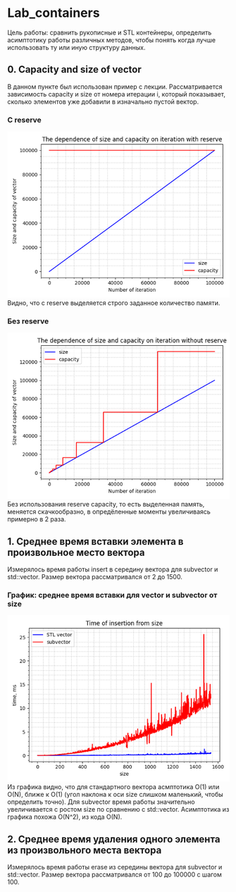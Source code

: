 # Lab_containers
Цель работы: сравнить рукописные и STL контейнеры, определить асимптотику работы различных методов, чтобы понять когда лучше использовать ту или иную структуру данных.

## 0. Capacity and size of vector
В данном пункте был использован пример с лекции. Рассматривается зависимость capacity и size от номера итерации i, который показывает, сколько элементов уже добавили в изначально пустой вектор.
### С reserve
![graph](0/img/vector_size_capacity_with_reserve.png)
Видно, что с reserve выделяется строго заданное количество памяти.
### Без reserve
![graph](0/img/vector_size_capacity_without_reserve.png)
Бeз использования reserve capacity, то есть выделенная память, меняется скачкообразно, в опредёленные моменты увеличиваясь примерно в 2 раза.

## 1. Среднее время вставки элемента в произвольное место вектора
Измерялось время работы insert в середину вектора для subvector и std::vector<int>. Размер вектора рассматривался от 2 до 1500.
### График: среднее время вставки для vector и subvector от size
![graph](1/img/insert_comparison_size_from_2_to_1500.png)
Из графика видно, что для стандартного вектора асмптотика O(1) или O(N), ближе к O(1) (угол наклона к оси size слишком маленький, чтобы определить точно). Для subvector время работы значительно увеличивается с ростом size по сравнению с std::vector. Асимптотика из графика похожа O(N^2), из кода O(N).

## 2. Среднее время удаления одного элемента из произвольного места вектора
Измерялось время работы erase из середины вектора для subvector и std::vector<int>. Размер вектора рассматривался от 100 до 100000 с шагом 100.
